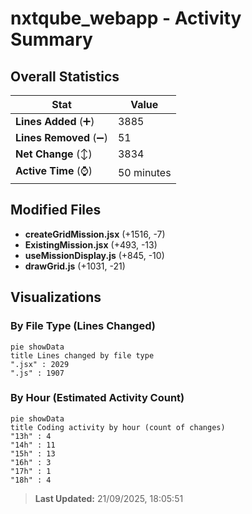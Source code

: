 # nxtqube_webapp - Activity Summary 

## Overall Statistics

| Stat                   | Value                                                             |
| ---------------------- | ----------------------------------------------------------------- |
| **Lines Added** (➕)   | 3885                                          |
| **Lines Removed** (➖) | 51                                        |
| **Net Change** (↕)    | 3834                |
| **Active Time** (⌚)   | 50 minutes |


## Modified Files
- **createGridMission.jsx** (+1516, -7)
- **ExistingMission.jsx** (+493, -13)
- **useMissionDisplay.js** (+845, -10)
- **drawGrid.js** (+1031, -21)

## Visualizations

### By File Type (Lines Changed)

```mermaid
pie showData
title Lines changed by file type
".jsx" : 2029
".js" : 1907
```

### By Hour (Estimated Activity Count)

```mermaid
pie showData
title Coding activity by hour (count of changes)
"13h" : 4
"14h" : 11
"15h" : 13
"16h" : 3
"17h" : 1
"18h" : 4
```


> **Last Updated:** 21/09/2025, 18:05:51